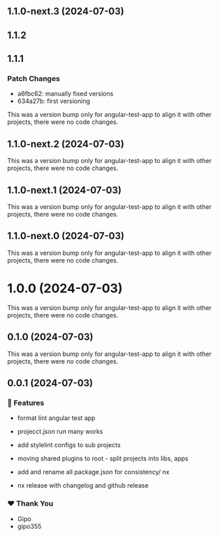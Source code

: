 ## 1.1.0-next.3 (2024-07-03)

## 1.1.2

## 1.1.1

### Patch Changes

- a6fbc62: manually fixed versions
- 634a27b: first versioning

This was a version bump only for angular-test-app to align it with other
projects, there were no code changes.

## 1.1.0-next.2 (2024-07-03)

This was a version bump only for angular-test-app to align it with other
projects, there were no code changes.

## 1.1.0-next.1 (2024-07-03)

This was a version bump only for angular-test-app to align it with other
projects, there were no code changes.

## 1.1.0-next.0 (2024-07-03)

This was a version bump only for angular-test-app to align it with other
projects, there were no code changes.

# 1.0.0 (2024-07-03)

This was a version bump only for angular-test-app to align it with other
projects, there were no code changes.

## 0.1.0 (2024-07-03)

This was a version bump only for angular-test-app to align it with other
projects, there were no code changes.

## 0.0.1 (2024-07-03)

### 🚀 Features

- format lint angular test app

- projecct.json run many works

- add stylelint configs to sub projects

- moving shared plugins to root - split projects into libs, apps

- add and rename all package.json for consistency/ nx

- nx release with changelog and github release

### ❤️ Thank You

- Gipo
- gipo355

